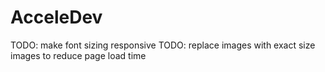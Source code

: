 # AcceleDev

TODO: make font sizing responsive
TODO: replace images with exact size images to reduce page load time
